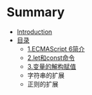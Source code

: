 # Summary

* [Introduction](README.md)
* [目录](sidebar.md)
   * [1.ECMAScript 6简介](docs/intro.md)
   * [2.let和const命令](docs/let.md)
   * [3.变量的解构赋值](docs/destructuring)
   * 字符串的扩展
   * 正则的扩展


